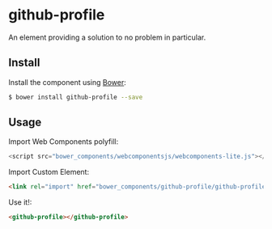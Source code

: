 # github-profile

An element providing a solution to no problem in particular.

## Install

Install the component using [Bower](http://bower.io/):

```bash
$ bower install github-profile --save
```

## Usage

Import Web Components polyfill:

```js
<script src="bower_components/webcomponentsjs/webcomponents-lite.js"></script>
```

Import Custom Element:

```html
<link rel="import" href="bower_components/github-profile/github-profile.html"> 
```

Use it!:

```html
<github-profile></github-profile>
```
